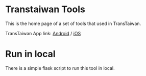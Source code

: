 # Transtaiwan Tools

This is the home page of a set of tools that used in TransTaiwan.

TransTaiwan App link: [Android](https://play.google.com/store/apps/details?id=com.transtaiwan.railwayapp&utm_source=blog&pcampaignid=pcampaignidMKT-Other-global-all-co-prtnr-py-PartBadge-Mar2515-1) / [iOS](https://apps.apple.com/us/app/transtaiwan/id1574165408?itsct=apps_box_badge&itscg=30200)

# Run in local
There is a simple flask script to run this tool in local.